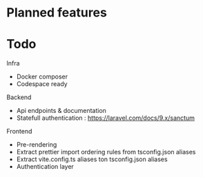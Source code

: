 # Planned features

# Todo

Infra

- Docker composer
- Codespace ready

Backend

- Api endpoints & documentation
- Statefull authentication : https://laravel.com/docs/9.x/sanctum

Frontend

- Pre-rendering
- Extract prettier import ordering rules from tsconfig.json aliases
- Extract vite.config.ts aliases ton tsconfig.json aliases
- Authentication layer
